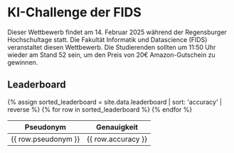 # KI-Challenge der FIDS

Dieser Wettbewerb findet am 14. Februar 2025 während der Regensburger Hochschultage statt. Die Fakultät Informatik und Datascience (FIDS) veranstaltet diesen Wettbewerb. Die Studierenden sollten um 11:50 Uhr wieder am Stand 52 sein, um den Preis von 20€ Amazon-Gutschein zu gewinnen.

<link rel="stylesheet" type="text/css" href="styles.css">

## Leaderboard

<table>
  <thead>
    <tr>
      <th>Pseudonym</th>
      <th>Genauigkeit</th>
    </tr>
  </thead>
  <tbody>
    {% assign sorted_leaderboard = site.data.leaderboard | sort: 'accuracy' | reverse %}
    {% for row in sorted_leaderboard %}
    <tr>
      <td>{{ row.pseudonym }}</td>
      <td>{{ row.accuracy }}</td>
    </tr>
    {% endfor %}
  </tbody>
</table>